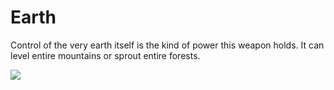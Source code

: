 # Earth

Control of the very earth itself is the kind of power this weapon holds. It can level entire mountains or sprout entire forests.

![](<../../../../.gitbook/assets/earth (2).png>)
